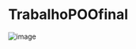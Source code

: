 # TrabalhoPOOfinal
![image](https://user-images.githubusercontent.com/104461441/177422121-e1ae6bf4-cc7d-4368-80fa-056a1cf289e2.png)
